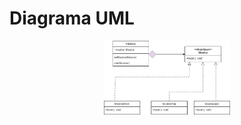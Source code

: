 

# Diagrama UML
<p align="center">
      <img src="https://raw.githubusercontent.com/heyanaleal/Bertoti/main/PadroesDeProjetos/diagramaPadroesdeProjetos.drawio.drawio.png" width="40%" height="50%">
<p align="center">
